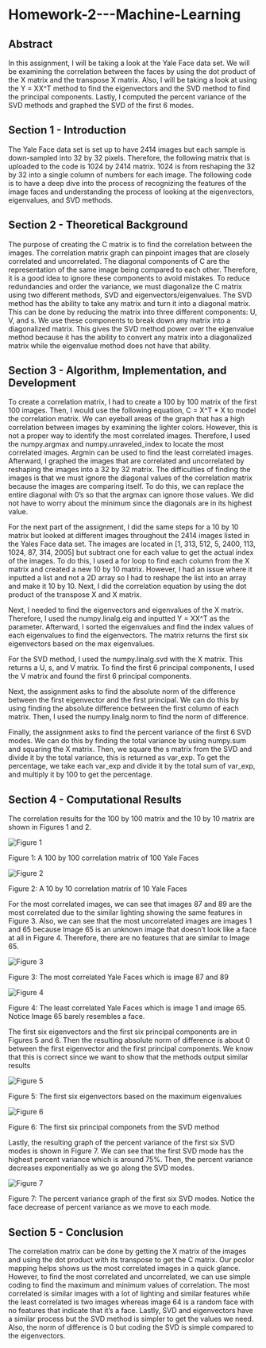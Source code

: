 # Homework-2---Machine-Learning

## Abstract

In this assignment, I will be taking a look at the Yale Face data set. We will be examining the correlation between the faces by using the dot product of the X matrix and the transpose X matrix. Also, I will be taking a look at using the Y = XX^T method to find the eigenvectors and the SVD method to find the principal components. Lastly, I computed the percent variance of the SVD methods and graphed the SVD of the first 6 modes. 

## Section 1 - Introduction

The Yale Face data set is set up to have 2414 images but each sample is down-sampled into 32 by 32 pixels. Therefore, the following matrix that is uploaded to the code is 1024 by 2414 matrix. 1024 is from reshaping the 32 by 32 into a single column of numbers for each image. The following code is to have a deep dive into the process of recognizing the features of the image faces and understanding the process of looking at the eigenvectors, eigenvalues, and SVD methods.  

## Section 2 - Theoretical Background

The purpose of creating the C matrix is to find the correlation between the images. The correlation matrix graph can pinpoint images that are closely correlated and uncorrelated. The diagonal components of C are the representation of the same image being compared to each other. Therefore, it is a good idea to ignore these components to avoid mistakes. To reduce redundancies and order the variance, we must diagonalize the C matrix using two different methods, SVD and eigenvectors/eigenvalues. The SVD method has the ability to take any matrix and turn it into a diagonal matrix. This can be done by reducing the matrix into three different components: U, V, and s. We use these components to break down any matrix into a diagonalized matrix. This gives the SVD method power over the eigenvalue method because it has the ability to convert any matrix into a diagonalized matrix while the eigenvalue method does not have that ability. 

## Section 3 - Algorithm, Implementation, and Development

To create a correlation matrix, I had to create a 100 by 100 matrix of the first 100 images. Then, I would use the following equation, C = X^T * X to model the correlation matrix. We can eyeball areas of the graph that has a high correlation between images by examining the lighter colors. However, this is not a proper way to identify the most correlated images. Therefore, I used the numpy.argmax and numpy.unraveled_index to locate the most correlated images. Argmin can be used to find the least correlated images. Afterward, I graphed the images that are correlated and uncorrelated by reshaping the images into a 32 by 32 matrix. The difficulties of finding the images is that we must ignore the diagonal values of the correlation matrix because the images are comparing itself. To do this, we can replace the entire diagonal with 0’s so that the argmax can ignore those values. We did not have to worry about the minimum since the diagonals are in its highest value.

For the next part of the assignment, I did the same steps for a 10 by 10 matrix but looked at different images throughout the 2414 images listed in the Yales Face data set. The images are located in [1, 313, 512, 5, 2400, 113, 1024, 87, 314, 2005] but subtract one for each value to get the actual index of the images. To do this, I used a for loop to find each column from the X matrix and created a new 10 by 10 matrix. However, I had an issue where it inputted a list and not a 2D array so I had to reshape the list into an array and make it 10 by 10.  Next, I did the correlation equation by using the dot product of the transpose X and X matrix. 

Next, I needed to find the eigenvectors and eigenvalues of the X matrix. Therefore, I used the numpy.linalg.eig and inputted Y = XX^T as the parameter. Afterward, I sorted the eigenvalues and find the index values of each eigenvalues to find the eigenvectors. The matrix returns the first six eigenvectors based on the max eigenvalues. 

For the SVD method, I used the numpy.linalg.svd with the X matrix. This returns a U, s, and V matrix. To find the first 6 principal components, I used the V matrix and found the first 6 principal components.

Next, the assignment asks to find the absolute norm of the difference between the first eigenvector and the first principal. We can do this by using finding the absolute difference between the first column of each matrix. Then, I used the numpy.linalg.norm to find the norm of difference.

Finally, the assignment asks to find the percent variance of the first 6 SVD modes. We can do this by finding the total variance by using numpy.sum and squaring the X matrix. Then, we square the s matrix from the SVD and divide it by the total variance, this is returned as var_exp. To get the percentage, we take each var_exp and divide it by the total sum of var_exp, and multiply it by 100 to get the percentage. 

## Section 4 - Computational Results

The correlation results for the 100 by 100 matrix and the 10 by 10 matrix are shown in Figures 1 and 2. 

![Figure 1](https://github.com/SamQLuong/Yale-Face-Correlation-with-SVD-and-Eigenvalues-Eigenvectors/blob/main/100%20by%20100%20Correlation.png)

Figure 1: A 100 by 100 correlation matrix of 100 Yale Faces

![Figure 2](https://github.com/SamQLuong/Yale-Face-Correlation-with-SVD-and-Eigenvalues-Eigenvectors/blob/main/10%20by%2010%20Correlation.png)

Figure 2: A 10 by 10 correlation matrix of 10 Yale Faces 

For the most correlated images, we can see that images 87 and 89 are the most correlated due to the similar lighting showing the same features in Figure 3. Also, we can see that the most uncorrelated images are images 1 and 65 because Image 65 is an unknown image that doesn’t look like a face at all in Figure 4. Therefore, there are no features that are similar to Image 65.

![Figure 3](https://github.com/SamQLuong/Yale-Face-Correlation-with-SVD-and-Eigenvalues-Eigenvectors/blob/main/Most%20Correlated.png)

Figure 3: The most correlated Yale Faces which is image 87 and 89

![Figure 4](https://github.com/SamQLuong/Yale-Face-Correlation-with-SVD-and-Eigenvalues-Eigenvectors/blob/main/Least%20Correlated.png)

Figure 4: The least correlated Yale Faces which is image 1 and image 65. Notice Image 65 barely resembles a face.

The first six eigenvectors and the first six principal components are in Figures 5 and 6. Then the resulting absolute norm of difference is about 0 between the first eigenvector and the first principal components. We know that this is correct since we want to show that the methods output similar results

![Figure 5](https://github.com/SamQLuong/Yale-Face-Correlation-with-SVD-and-Eigenvalues-Eigenvectors/blob/main/Eigenvalues.png)

Figure 5: The first six eigenvectors based on the maximum eigenvalues

![Figure 6](https://github.com/SamQLuong/Yale-Face-Correlation-with-SVD-and-Eigenvalues-Eigenvectors/blob/main/SVD%20prinipal.png)

Figure 6: The first six principal componets from the SVD method

Lastly, the resulting graph of the percent variance of the first six SVD modes is shown in Figure 7. We can see that the first SVD mode has the highest percent variance which is around 75%. Then, the percent variance decreases exponentially as we go along the SVD modes.

![Figure 7](https://github.com/SamQLuong/Yale-Face-Correlation-with-SVD-and-Eigenvalues-Eigenvectors/blob/main/Percent%20Variance.png)

Figure 7: The percent variance graph of the first six SVD modes. Notice the face decrease of percent variance as we move to each mode.

## Section 5 - Conclusion

The correlation matrix can be done by getting the X matrix of the images and using the dot product with its transpose to get the C matrix. Our pcolor mapping helps shows us the most correlated images in a quick glance. However, to find the most correlated and uncorrelated, we can use simple coding to find the maximum and minimum values of correlation. The most correlated is similar images with a lot of lighting and similar features while the least correlated is two images whereas image 64 is a random face with no features that indicate that it’s a face. Lastly, SVD and eigenvectors have a similar process but the SVD method is simpler to get the values we need. Also, the norm of difference is 0 but coding the SVD is simple compared to the eigenvectors.
